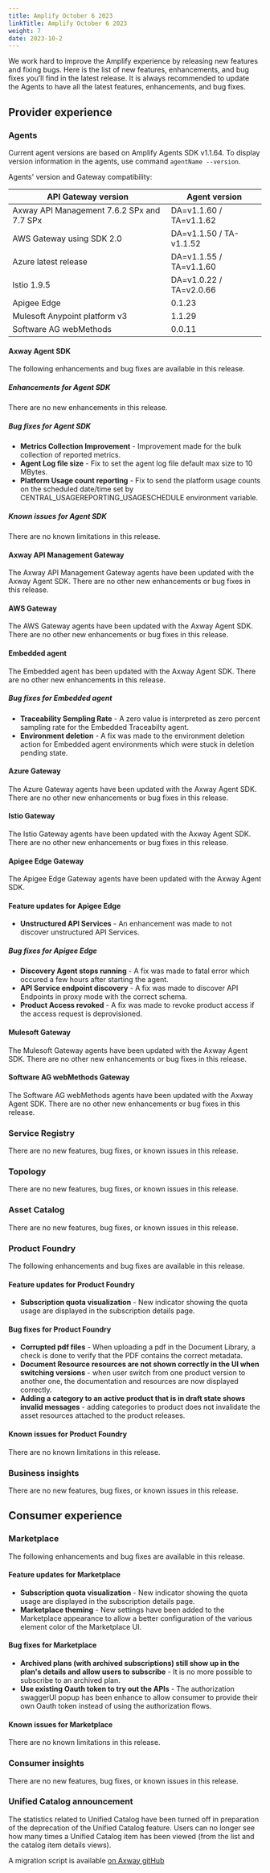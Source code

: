 ```yaml
---
title: Amplify October 6 2023
linkTitle: Amplify October 6 2023
weight: 7
date: 2023-10-2
---
```

We work hard to improve the Amplify experience by releasing new features and fixing bugs. Here is the list of new features, enhancements, and bug fixes you’ll find in the latest release. It is always recommended to update the Agents to have all the latest features, enhancements, and bug fixes.

## Provider experience

### Agents

Current agent versions are based on Amplify Agents SDK v1.1.64. To display version information in the agents, use command `agentName --version`.

Agents' version and Gateway compatibility:

| API Gateway version                        | Agent version           |
|--------------------------------------------|-------------------------|
| Axway API Management 7.6.2 SPx and 7.7 SPx | DA=v1.1.60 / TA=v1.1.62 |
| AWS Gateway using SDK 2.0                  | DA=v1.1.50 / TA-v1.1.52 |
| Azure latest release                       | DA=v1.1.55 / TA=v1.1.60 |
| Istio 1.9.5                                | DA=v1.0.22 / TA=v2.0.66 |
| Apigee Edge                                | 0.1.23                  |
| Mulesoft Anypoint platform v3              | 1.1.29                  |
| Software AG webMethods                     | 0.0.11                  |

#### Axway Agent SDK

The following enhancements and bug fixes are available in this release.

##### Enhancements for Agent SDK

There are no new enhancements in this release.

##### Bug fixes for Agent SDK

* **Metrics Collection Improvement** - Improvement made for the bulk collection of reported metrics.
* **Agent Log file size** - Fix to set the agent log file default max size to 10 MBytes.
* **Platform Usage count reporting** - Fix to send the platform usage counts on the scheduled date/time set by CENTRAL_USAGEREPORTING_USAGESCHEDULE environment variable.

##### Known issues for Agent SDK

There are no known limitations in this release.

#### Axway API Management Gateway

The Axway API Management Gateway agents have been updated with the Axway Agent SDK. There are no other new enhancements or bug fixes in this release.

#### AWS Gateway

The AWS Gateway agents have been updated with the Axway Agent SDK. There are no other new enhancements or bug fixes in this release.

#### Embedded agent

The Embedded agent has been updated with the Axway Agent SDK. There are no other new enhancements in this release.

##### Bug fixes for Embedded agent 

* **Traceability Sempling Rate** - A zero value is interpreted as zero percent sampling rate for the Embedded Traceabilty agent.
* **Environment deletion** - A fix was made to the environment deletion action for Embedded agent environments which were stuck in deletion pending state.

#### Azure Gateway

The Azure Gateway agents have been updated with the Axway Agent SDK. There are no other new enhancements or bug fixes in this release.

#### Istio Gateway

The Istio Gateway agents have been updated with the Axway Agent SDK. There are no other new enhancements or bug fixes in this release.

#### Apigee Edge Gateway

The Apigee Edge Gateway agents have been updated with the Axway Agent SDK.

#### Feature updates for Apigee Edge

* **Unstructured API Services** - An enhancement was made to not discover unstructured API Services.

##### Bug fixes for Apigee Edge 

* **Discovery Agent stops running** - A fix was made to fatal error which occured a few hours after starting the agent.
* **API Service endpoint discovery** - A fix was made to discover API Endpoints in proxy mode with the correct schema.
* **Product Access revoked** - A fix was made to revoke product access if the access request is deprovisioned.

#### Mulesoft Gateway

The Mulesoft Gateway agents have been updated with the Axway Agent SDK. There are no other new enhancements or bug fixes in this release.

#### Software AG webMethods Gateway

The Software AG webMethods agents have been updated with the Axway Agent SDK. There are no other new enhancements or bug fixes in this release.

### Service Registry

There are no new features, bug fixes, or known issues in this release.

### Topology

There are no new features, bug fixes, or known issues in this release.

### Asset Catalog

There are no new features, bug fixes, or known issues in this release.

### Product Foundry

The following enhancements and bug fixes are available in this release.

#### Feature updates for Product Foundry

* **Subscription quota visualization** - New indicator showing the quota usage are displayed in the subscription details page.

#### Bug fixes for Product Foundry

* **Corrupted pdf files** - When uploading a pdf in the Document Library, a check is done to verify that the PDF contains the correct metadata.
* **Document Resource resources are not shown correctly in the UI when switching versions** - when user switch from one product version to another one, the documentation and resources are now displayed correctly.
* **Adding a category to an active product that is in draft state shows invalid messages** - adding categories to product does not invalidate the asset resources attached to the product releases.

#### Known issues for Product Foundry

There are no known limitations in this release.

### Business insights

There are no new features, bug fixes, or known issues in this release.

## Consumer experience

### Marketplace

The following enhancements and bug fixes are available in this release.

#### Feature updates for Marketplace

* **Subscription quota visualization** - New indicator showing the quota usage are displayed in the subscription details page.
* **Marketplace theming** - New settings have been added to the Marketplace appearance to allow a better configuration of the various element color of the Marketplace UI.

#### Bug fixes for Marketplace

* **Archived plans (with archived subscriptions) still show up in the plan's details and allow users to subscribe** - It is no more possible to subscribe to an archived plan.
* **Use existing Oauth token to try out the APIs** - The authorization swaggerUI popup has been enhance to allow consumer to provide their own Oauth token instead of using the authorization flows.

#### Known issues for Marketplace

There are no known limitations in this release.

### Consumer insights

There are no new features, bug fixes, or known issues in this release.

### Unified Catalog announcement

The statistics related to Unified Catalog have been turned off in preparation of the deprecation of the Unified Catalog feature. Users can no longer see how many times a Unified Catalog item has been viewed (from the list and the catalog item details views).

A migration script is available [on Axway gitHub](https://github.com/Axway/unified-catalog-migration)
